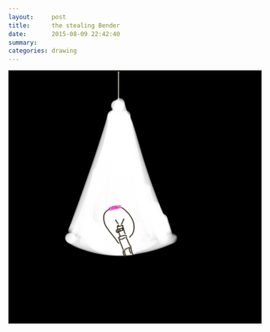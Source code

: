 ```yaml
---
layout:     post
title:      the stealing Bender
date:       2015-08-09 22:42:40
summary:    
categories: drawing
---
```

![the stealing bender](/images/blog/the-stealing-bender.png "A Dream. He was stealing meat.")